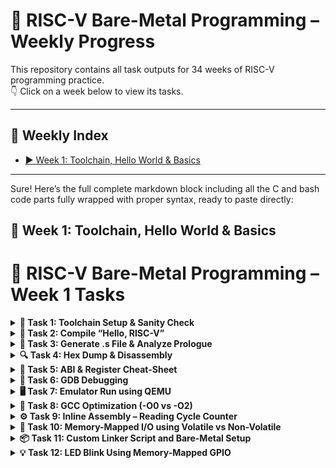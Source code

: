 # 📘 RISC-V Bare-Metal Programming – Weekly Progress

This repository contains all task outputs for 34 weeks of RISC-V programming practice.  
👇 Click on a week below to view its tasks.

---

## 📅 Weekly Index

- [▶️ Week 1: Toolchain, Hello World & Basics](#week-1)
<!-- Add more weeks later like this:
- [▶️ Week 2: Assembly Loops and Stack](#week-2)
- [▶️ Week 3: Interrupts & GPIO](#week-3)
-->

---

Sure! Here’s the full complete markdown block including all the C and bash code parts fully wrapped with proper syntax, ready to paste directly:

## 🧠 Week 1: Toolchain, Hello World & Basics

# 📘 RISC-V Bare-Metal Programming – Week 1 Tasks

<details>
<summary><strong>🔧 Task 1: Toolchain Setup & Sanity Check</strong></summary>

**Steps Performed:**

- Extracted the toolchain using:
  ```bash
  tar -xzf riscv-toolchain-rv32imac-x86_64-ubuntu.tar.gz

    Added following to ~/.bashrc:

export PATH=$HOME/riscv/bin:$PATH

Verified installation:

    riscv32-unknown-elf-gcc --version
    riscv32-unknown-elf-gdb --version
    riscv32-unknown-elf-objdump --version
![Screenshot from 2025-06-08 12-09-36](https://github.com/user-attachments/assets/5036ddaa-d933-48cf-9892-0145ad21bedb)
</details>

<details>
<summary><strong>👋 Task 2: Compile “Hello, RISC-V”</strong></summary>

✅ Simple C code:

```c
#include <stdio.h>

int main() {
    printf("Hello, RISC-V!\n");
    return 0;
}
```
✅ Compiled with:
```bash
riscv32-unknown-elf-gcc -march=rv32imc -mabi=ilp32 -o hello.elf hello.c
```
✅ Confirmed with:
```bash
file hello.elf
```

![hello c](https://github.com/user-attachments/assets/2216f6c8-7f7a-48d2-aa4c-e80e4e411746)
![elf chk](https://github.com/user-attachments/assets/ac686476-21ee-49ab-8677-0a30158fb180)

</details> 
<details>
<summary><strong>📜 Task 3: Generate .s File & Analyze Prologue</strong></summary>

**Command Used:**
```bash
riscv32-unknown-elf-gcc -S -O0 hello.c -o hello.s
```

![cat hello s](https://github.com/user-attachments/assets/3a917c07-91df-4dca-829b-eab827b3ddc1)
 Understanding Prologue & Epilogue
🔸 Prologue (function entry):
```bash
addi    sp,sp,-16        # Reserve 16 bytes on the stack
sw      ra,12(sp)        # Save return address (ra) at offset 12
```
➡️ This sets up the stack frame and saves the return address so the function can safely return later.
🔸 Epilogue (function exit):
```bash
lw      ra,12(sp)        # Restore return address
addi    sp,sp,16         # Restore the stack pointer
ret                      # Return to the caller
```
➡️ This restores the state before the function was called and jumps back using the saved return address.
</details>

<details>
<summary><strong>🔍 Task 4: Hex Dump & Disassembly</strong></summary>

**Commands Used:**
```bash
riscv32-unknown-elf-objdump -d hello.elf > hello.dump
riscv32-unknown-elf-objcopy -O ihex hello.elf hello.hex
```
You can inspect it with:
```bash
cat hello.dump
```
![hello dump](https://github.com/user-attachments/assets/8978e143-06a4-4dc8-9555-e6a2c9691470)
Create an Intel HEX file
```bash
riscv32-unknown-elf-objcopy -O ihex hello.elf hello.hex
```
You can view it with:
```bash
cat hello.hex
```
![hello hex](https://github.com/user-attachments/assets/746e9c3d-c53d-424e-a11d-921a5a6ed692)
</details>
<details>
<summary><strong>🧾 Task 5: ABI & Register Cheat-Sheet</strong></summary>

| Register | ABI Name | Usage             |
|----------|----------|-------------------|
| x0       | zero     | Constant zero     |
| x1       | ra       | Return address    |
| x2       | sp       | Stack pointer     |
| x3       | gp       | Global pointer    |
| x4       | tp       | Thread pointer    |
| x5–x7    | t0–t2    | Temporaries       |
| x8–x9    | s0–s1    | Saved registers   |
| x10–x17  | a0–a7    | Function args/ret |
| x18–x27  | s2–s11   | Saved registers   |
| x28–x31  | t3–t6    | Temporaries       |

Calling convention:
- `a0–a7` → Function arguments and return values  
- `s0–s11` → Callee-saved (preserved across function calls)  
- `t0–t6` → Caller-saved (can be overwritten by callees)

</details>
<details>
<summary><strong>🐞 Task 6: GDB Debugging</strong></summary>

### 🔧 Tool Versions

```bash
which riscv32-unknown-elf-gdb
```
```bash
riscv32-unknown-elf-gdb --version
```
```bash
file hello.elf
```
```bash
riscv32-unknown-elf-objdump -h hello.elf
riscv32-unknown-elf-readelf -l hello.elf
```
GDB Session
```bash
riscv32-unknown-elf-gdb hello.elf
Disassemble main:

(gdb) disassemble main
(gdb) info symbol 0x10170
(gdb) x/10i 0x10162
(gdb) info symbol 0x100e2
(gdb) x/5i 0x100e2
(gdb) x/s 0x1245c
(gdb) x/1xw 0x10162
(gdb) x/1xw 0x10170
```
![Screenshot from 2025-06-08 15-19-40](https://github.com/user-attachments/assets/a8001d5a-3536-4066-aaed-815fd8d1b3f2)
![Screenshot from 2025-06-08 15-20-00](https://github.com/user-attachments/assets/8fcaa112-6916-4348-aa72-acf03afab777)
![Screenshot from 2025-06-08 15-20-15](https://github.com/user-attachments/assets/f61432c2-c178-422c-bf4c-0704142cbdbd)
![Screenshot from 2025-06-08 15-20-25](https://github.com/user-attachments/assets/35e78012-889b-47db-b65f-337eacc87050)

</details>
<details>
<summary><strong>🖥️ Task 7: Emulator Run using QEMU</strong></summary>

Step 1: Install Required Packages (if not done)

Just in case:
```bash
sudo apt update
sudo apt install build-essential device-tree-compiler libglib2.0-dev libpixman-1-dev git \
libexpat-dev libgmp-dev libmpc-dev libmpfr-dev libz-dev python3 gawk bison flex texinfo \
libtool autoconf automake
```
Step 2: Clone and Build OpenSBI
```bash
cd ~/riscv-projects/week1
git clone https://github.com/riscv-software-src/opensbi.git
cd opensbi
```
Build for 32-bit:
```bash
make PLATFORM=generic CROSS_COMPILE=riscv32-unknown-elf-
```
Check if hello.elf exists
In your terminal:
```bash
find ~/riscv-projects/ -name hello.elf
```
If this shows a path like:
```bash
/home/harshini123/riscv-projects/week1/hello.elf
```
Run QEMU like this (replace the path with yours):
```bash
qemu-system-riscv32 -nographic \
  -machine virt \
  -bios ~/riscv-projects/week1/opensbi/build/platform/generic/firmware/fw_dynamic.elf \
  -kernel ~/riscv-projects/week1/hello.elf
```
Hello c program
```c
// hello.c
volatile char *uart = (volatile char *)0x10000000;
void _start() {
    const char *str = "Hello, RISC-V!\n";
    while (*str) *uart = *str++;
    while (1);  // hang
}
```
Linker code
```ld
MEMORY
{
  ROM (rx) : ORIGIN = 0x80200000, LENGTH = 512K
  RAM (rw) : ORIGIN = 0x84000000, LENGTH = 128K
}

SECTIONS
{
  . = ORIGIN(ROM);

  .text : {
    *(.text*)
  } > ROM

  .rodata : {
    *(.rodata*)
  } > ROM

  .data : {
    *(.data*)
  } > RAM

  .bss : {
    *(.bss*)
    *(COMMON)
  } > RAM
}
```
Compile using
```bash
riscv32-unknown-elf-gcc -T linker.ld -nostartfiles -o hello.elf hello.c
```
![uart hello riscv](https://github.com/user-attachments/assets/91c298b5-c193-46dd-b9d2-d4fb8adfe84e)
</details>

<details>
<summary><strong>🚀 Task 8: GCC Optimization (-O0 vs -O2)</strong></summary>

**Commands Used:**
```bash
riscv32-unknown-elf-gcc -S -O0 hello.c -o hello_O0.s
riscv32-unknown-elf-gcc -S -O2 hello.c -o hello_O2.s
```
![hello no opt](https://github.com/user-attachments/assets/1300c154-9c3b-4cfd-a56e-4a98f7ed4c99)
![hello o2](https://github.com/user-attachments/assets/2aa7a47b-7f86-4f78-8f6a-268c57a50765)

Comparison:

    -O0 (no optimization): includes full function call overhead, redundant instructions.

    -O2 (optimized): inlines functions, removes dead code, reuses registers efficiently.

  </details>
  
  <details>
<summary><strong>⚙️ Task 9: Inline Assembly – Reading Cycle Counter</strong></summary>

**C Code with Inline Assembly:**
```c
#define UART0 0x10000000
#define uart_tx (*((volatile char *)UART0))

#include <stdint.h>

void uart_putchar(char c) {
    uart_tx = c;
}

void uart_puts(const char *s) {
    while (*s) {
        uart_putchar(*s++);
    }
}

void uart_putnum(uint32_t num) {
    char buf[10];
    int i = 0;
    if (num == 0) {
        uart_putchar('0');
        return;
    }
    while (num > 0 && i < 10) {
        buf[i++] = '0' + (num % 10);
        num /= 10;
    }
    while (i--) {
        uart_putchar(buf[i]);
    }
}

static inline uint32_t add_inline(uint32_t a, uint32_t b) {
    uint32_t result;
    asm volatile ("add %0, %1, %2" : "=r"(result) : "r"(a), "r"(b));
    return result;
}

static inline uint32_t demo_volatile(uint32_t input) {
    uint32_t output;
    asm volatile ("slli %0, %1, 1" : "=r"(output) : "r"(input));
    return output;
}

void _start() {
    uart_puts("=== Inline Assembly: No CSRs ===\n");

    uart_puts("15 + 25 = ");
    uart_putnum(add_inline(15, 25));
    uart_putchar('\n');

    uart_puts("5 << 1 = ");
    uart_putnum(demo_volatile(5));
    uart_putchar('\n');

    while (1) {}
}
```
Compile
```bash
riscv32-unknown-elf-gcc -nostdlib -march=rv32imc -mabi=ilp32 -Wl,-e,_start -o inline_assembly_nocsr.elf inline_assembly.c
```
Generate assembly file
```bash
riscv32-unknown-elf-gcc -S inline_assembly.c
```
View inline assembly in generated code
```bash
echo "=== Generated Assembly with Inline Code ==="
grep -A 5 -B 5 -E "(add|slli|mv)" inline_assembly.s
```
Complete verification
```bash
echo "=== Task 9: Inline Assembly Implementation ==="

echo -e "\n1. Source code created:"
ls -la inline_assembly.c

echo -e "\n2. Compilation:"
riscv32-unknown-elf-gcc -nostdlib -nostartfiles -nodefaultlibs -march=rv32imc -mabi=ilp32 -Wl,-e,_start -o inline_assembly.elf inline_assembly.c \                     
  && echo "✓ Compiled!" \
  || echo "❌ Compilation failed"
                                   
echo -e "\n3. Assembly generation:"                                                                                  
riscv32-unknown-elf-gcc -S inline_assembly.c && echo "✓ Assembly generated!" || echo "❌ Failed to generate assembly"
                                                       
echo -e "\n4. Inline assembly found in generated code:"
grep -A 2 -B 2 -E "add|slli|mv" inline_assembly.s | head -10
```
```bash
file inline_assembly.elf
```
![Screenshot from 2025-06-08 16-00-23](https://github.com/user-attachments/assets/3d1daa73-35f1-42e8-85d9-f74e0a180e67)
![Screenshot from 2025-06-08 16-09-57](https://github.com/user-attachments/assets/d3d1efbf-4fae-485b-882c-ad4cb85bedd9)
![Screenshot from 2025-06-08 16-10-46](https://github.com/user-attachments/assets/8d2511fe-5463-4760-bc93-4907733ed0f1)
![Screenshot from 2025-06-08 16-11-21](https://github.com/user-attachments/assets/9f916e31-c8e5-4925-baed-6aa4a9fa9890)
![Screenshot from 2025-06-08 16-11-55](https://github.com/user-attachments/assets/a1d2fed2-cf79-4068-8d84-1f2607719581)
![Screenshot from 2025-06-08 16-12-01](https://github.com/user-attachments/assets/f5a352d3-0bc8-4b9e-8d16-c13cf8ba1995)
![Screenshot from 2025-06-08 16-12-08](https://github.com/user-attachments/assets/ff463b13-cf4e-4df3-a179-a9a7559b812a)
![Screenshot from 2025-06-08 16-12-36](https://github.com/user-attachments/assets/7e1a70ed-944a-4744-b57b-1f054dc672d2)
![Screenshot from 2025-06-08 16-12-41](https://github.com/user-attachments/assets/175bfd72-1739-465f-aa85-7721bc0e8562)

</details>
<details>
<summary><strong>🔌 Task 10: Memory-Mapped I/O using Volatile vs Non-Volatile</strong></summary>

### 🧪 Objective:
Demonstrate the importance of using `volatile` for memory-mapped I/O in RISC-V bare-metal programming by comparing two versions:
- ✅ `gpio_vol.c` – with `volatile`
- ❌ `gpio_novol.c` – without `volatile`

---

### 🧠 What is `volatile`?

- Tells the compiler **not to optimize** memory accesses.
- Required for memory-mapped I/O since values can change outside the program's control (via hardware).
- Prevents removal or reordering of `*gpio = ...` operations.

---

**gpio_vol.c**
```c
#include <stdint.h>

#define UART0 0x10000000
#define GPIO_ADDR 0x10012000

#define uart_tx (*((volatile char *)UART0))
#define gpio_reg (*((volatile uint32_t *)GPIO_ADDR))

// Send a character to UART
void uart_putchar(char c) {
    uart_tx = c;
}

// Send a string to UART
void uart_puts(const char *s) {
    while (*s) {
        uart_putchar(*s++);
    }
}

// Convert number to decimal and print to UART
void uart_putnum(uint32_t num) {
    char buf[10];
    int i = 0;
    if (num == 0) {
        uart_putchar('0');
        return;
    }
    while (num > 0) {
        buf[i++] = '0' + (num % 10);
        num /= 10;
    }
    while (i--) {
        uart_putchar(buf[i]);
    }
}

// Perform GPIO operations
void gpio_task10_demo() {
    uart_puts("=== Task 10: GPIO Demo ===\n");

    // Write 0x1 to GPIO (set pin high)
    gpio_reg = 0x1;
    uart_puts("GPIO written: 0x1\n");

    // Read back and toggle
    uint32_t current = gpio_reg;
    gpio_reg = ~current;
    uart_puts("GPIO toggled.\n");

    // Set bit 0
    gpio_reg |= (1 << 0);
    uart_puts("Bit 0 set.\n");

    // Clear bit 1
    gpio_reg &= ~(1 << 1);
    uart_puts("Bit 1 cleared.\n");
}

// Entry point (no main)
void _start() {
    gpio_task10_demo();

    while (1) {
        // Infinite loop (bare-metal style)
    }
}
```
gpio_novol.c
```c
#include <stdint.h>

#define UART0 0x10000000
#define GPIO_ADDR 0x10012000

#define uart_tx (*((volatile char *)UART0))
#define gpio_ptr ((uint32_t *)GPIO_ADDR)  // ❌ Not volatile on purpose

void uart_putchar(char c) {
    uart_tx = c;
}

void uart_puts(const char *s) {
    while (*s) {
        uart_putchar(*s++);
    }
}

// This function omits `volatile`, so the compiler may optimize away writes
void toggle_gpio_no_volatile(void) {
    uart_puts("Writing to GPIO without volatile...\n");

    *gpio_ptr = 0x1;  // Set high
    *gpio_ptr = 0x0;  // Set low
    *gpio_ptr = 0x1;  // Set high again — may be optimized away

    uart_puts("Done writing GPIO without volatile.\n");
}

// Bare-metal entry point
void _start() {
    toggle_gpio_no_volatile();

    while (1) {}
}
```
Compilation
```bash
riscv32-unknown-elf-gcc -nostdlib -nostartfiles -nodefaultlibs \
  -march=rv32imc -mabi=ilp32 -Wl,-e,_start -o gpio_vol.elf gpio_vol.c

riscv32-unknown-elf-gcc -nostdlib -nostartfiles -nodefaultlibs \
  -march=rv32imc -mabi=ilp32 -Wl,-e,_start -o gpio_novol.elf gpio_novol.c
```
Assembly Analysis (Optimized with -O2)
```bash
riscv32-unknown-elf-gcc -S -O2 gpio_vol.c -o gpio_vol.s
riscv32-unknown-elf-gcc -S -O2 gpio_novol.c -o gpio_novol.s
```
With volatile (gpio_vol.s) – memory operations preserved:
```bash
105:	sw	a3,0(a4)
115:	lw	a4,0(a3)
119:	sw	a4,0(a3)
128:	lw	a4,0(a3)
132:	sw	a4,0(a3)
```
Without volatile (gpio_novol.s) – some writes optimized away:
```bash
54:	sw	a3,0(a4)         # Only one memory write remains
70:	sw	ra,12(sp)        # Function prologue, not GPIO
```
✅ Memory instructions (sw, lw) are optimized out in the non-volatile version.
![Screenshot from 2025-06-08 16-48-56](https://github.com/user-attachments/assets/aac5ef57-5313-4b2e-a7f3-f31b7a022b00)
![Screenshot from 2025-06-08 16-51-16](https://github.com/user-attachments/assets/02e88936-6568-4228-94fc-0efe39fe71da)
![Screenshot from 2025-06-08 17-18-39](https://github.com/user-attachments/assets/f6e5724d-53b8-47bc-854f-0213c02928a9)
![Screenshot from 2025-06-08 17-18-51](https://github.com/user-attachments/assets/c7c89e4c-68e0-4c6f-98d0-9fac8ddeef75)

</details>

<details>
<summary><strong>📦 Task 11: Custom Linker Script and Bare-Metal Setup</strong></summary>

### 🔧 Objective:
Create and test a custom linker script for a bare-metal RISC-V RV32IMC program. Ensure correct placement of `.text`, `.data`, and `.bss` sections in memory.

---

### 🗂️ Files Used:

| File           | Purpose                                   |
|----------------|-------------------------------------------|
| `minimal.ld`   | Custom linker script                      |
| `test_linker.c`| C file with variables in `.data` and `.bss` |
| `start.S`      | Minimal `_start` assembly to call `main()`|

---

`min_link.ld` Highlights:

- Places `.text` at **0x00000000** (Flash/ROM)
- Places `.data` and `.bss` at **0x10000000** (SRAM)
- Defines `_stack_top` at top of SRAM

```ld
MEMORY {
    FLASH (rx)  : ORIGIN = 0x00000000, LENGTH = 256K
    SRAM  (rwx) : ORIGIN = 0x10000000, LENGTH = 64K
}

SECTIONS {
    .text : { *(.text.start) *(.text*) *(.rodata*) } > FLASH
    .data : { _data_start = .; *(.data*) _data_end = .; } > SRAM
    .bss  : { _bss_start = .; *(.bss*) _bss_end = .; } > SRAM
    _stack_top = ORIGIN(SRAM) + LENGTH(SRAM);
}
```
test_link.c 
```c
uint32_t counter = 0x12345678; // Goes to .data
uint32_t status_flag;          // Goes to .bss

void write_pattern(void) {
    counter = 0xCAFEBABE;
    status_flag = 0x0000DEAD;
}

void main(void) {
    write_pattern();
    while (1) {}
}
```
start.S (Minimal Entry Point):
```asm
.section .text.start
.globl _start

_start:
    la sp, _stack_top
    call main

halt:
    j halt
```
Compile with Custom Linker Script

Compile assembly and C code with custom linker script
```bash
riscv32-unknown-elf-gcc -c start.S -o start.o
riscv32-unknown-elf-gcc -c test_link.c -o test_link.o
```
Link with custom linker script
```bash
riscv32-unknown-elf-ld -T min_link.ld start.o test_link.o -o test_link.elf
```
Complete working build script
```c
#!/bin/bash

echo "=== Task 11: Linker Script Implementation ==="

# Step 1: Compile all sources
echo "1. Compiling with custom linker script..."
riscv32-unknown-elf-gcc -c start.S -o start.o
riscv32-unknown-elf-gcc -c test_link.c -o test_link.o
riscv32-unknown-elf-ld -T min_link.ld start.o test_link.o -o test_link.elf

if [ $? -ne 0 ]; then
    echo "✗ Compilation failed!"
    exit 1
else
    echo "✓ Compilation successful!"
fi

# Step 2: Verify memory layout
echo -e "\n2. Verifying memory layout:"
echo "Text section should be at 0x00000000:"
riscv32-unknown-elf-objdump -h test_link.elf | grep ".text"

echo "Data section should be at 0x10000000:"
riscv32-unknown-elf-objdump -h test_link.elf | grep -E "\.data|\.sdata"

# Step 3: Display symbol table (for verification)
echo -e "\n3. Symbol addresses:"
riscv32-unknown-elf-nm test_link.elf | head -10

echo -e "\n✓ Linker script test completed successfully!"
```
```bash
chmod +x build_link_test.sh
./build_link_test.sh
```
![Screenshot from 2025-06-08 17-36-27](https://github.com/user-attachments/assets/626150ba-c4c6-4983-aa35-247865937e9d)
![Screenshot from 2025-06-08 17-39-26](https://github.com/user-attachments/assets/bfa869cc-8648-4d08-a79e-d9f94f6407db)
![Screenshot from 2025-06-08 18-18-59](https://github.com/user-attachments/assets/e38b17cb-5e31-4f99-a7f4-922b640a2734)
![Screenshot from 2025-06-08 19-09-12](https://github.com/user-attachments/assets/7497fca6-88ce-4e75-9376-3aa57d50c4f2)
![Screenshot from 2025-06-08 19-29-39](https://github.com/user-attachments/assets/d36d37c2-572b-43c2-b515-114ad6b32ab9)

🧠 Flash Memory (0x00000000 - 0x0003FFFF)

This section of memory is meant for storing the program's code permanently. It holds things like the instructions, constant values, and the entry point of the program (like _start). Flash memory is non-volatile, which means its contents stay even when the power is off. In my linker script, I’ve allocated 256KB for it. It's mostly read-only during execution.
⚡ SRAM (0x10000000 - 0x1000FFFF)

SRAM is where the program keeps temporary data while it's running. It stores global variables, the BSS segment (uninitialized data), and also supports the heap and stack. Unlike Flash, SRAM is volatile — meaning it loses everything when power is cut. It allows both reading and writing, and it's very fast. I’ve allocated 64KB for SRAM in the linker script.
📌 Flash vs SRAM – Why They're at Different Addresses

These memory regions are placed at different base addresses for several good reasons:

    Architecture Design: Flash and SRAM often sit on separate memory buses, so their address ranges are distinct.

    Performance: Flash is great for fetching instructions, while SRAM is better for handling data read/write operations quickly.

    Power Saving: In low-power modes, Flash can be turned off while SRAM stays active to preserve temporary data.

    Security: Flash is more secure since it can be made read-only during execution, while SRAM needs to be flexible for runtime changes.
</details>

<details>
<summary><strong>💡 Task 12: LED Blink Using Memory-Mapped GPIO</strong></summary>

### 🎯 Objective
Create a bare-metal program that toggles an LED using memory-mapped I/O, controlled via GPIO register access. This exercise also uses a custom linker script and manual startup code (`_start`).

---

### 🗂️ Files Created

| File              | Description                                 |
|-------------------|---------------------------------------------|
| `task12_led_blink.c` | Blinks LED using GPIO register toggling     |
| `led_start.s`     | Assembly `_start` that sets up stack and calls `main` |
| `led_blink.ld`    | Custom linker script for code/data placement |

---

### 🧠 Memory Mapping

- `GPIO_BASE`: `0x10012000`
- Output Register: `GPIO_BASE + 0x00`
- Direction Register: `GPIO_BASE + 0x04`
- Only GPIO pin 0 is used (toggled repeatedly)

---

### 🔧 Code Overview

**task12_led_blink.c**
```c
#define GPIO_BASE 0x10012000
#define GPIO_OUT  (*(volatile uint32_t *)(GPIO_BASE + 0x00))
#define GPIO_DIR  (*(volatile uint32_t *)(GPIO_BASE + 0x04))

void delay(volatile uint32_t count) {
    while (count--) {
        __asm__ volatile ("nop");
    }
}

void main(void) {
    GPIO_DIR |= (1 << 0);       // Set GPIO pin 0 as output
    while (1) {
        GPIO_OUT ^= (1 << 0);   // Toggle pin 0
        delay(100000);
    }
}
```
led_start.s
```asm
.section .text.start
.globl _start

_start:
    lui  sp, %hi(_stack_top)
    addi sp, sp, %lo(_stack_top)
    call main

hang:
    j hang
```
led_blink.ld
```ld
ENTRY(_start)

MEMORY {
    FLASH (rx)  : ORIGIN = 0x00000000, LENGTH = 256K
    SRAM  (rwx) : ORIGIN = 0x10000000, LENGTH = 64K
}

SECTIONS {
    .text : { *(.text.start) *(.text*) *(.rodata*) } > FLASH
    .data : { _data_start = .; *(.data*) _data_end = .; } > SRAM
    .bss  : { _bss_start = .; *(.bss*) _bss_end = .; } > SRAM
    _stack_top = ORIGIN(SRAM) + LENGTH(SRAM);
}
```
Compile the LED blink program
```bash
riscv32-unknown-elf-gcc -c led_start.s -o led_start.o
riscv32-unknown-elf-gcc -c led_blink.c -o led_blink.o
```
Link with custom linker script
```bash
riscv32-unknown-elf-ld -T led_blink_link.ld led_start.o led_blink.o -o led_blink.elf
```
Complete build script
```c
#!/bin/bash
echo "=== Task 12: LED Blink Implementation ==="

Compile everything
echo "1. Compiling LED blink program..."
riscv32-unknown-elf-gcc -c led_start.s -o led_start.o
riscv32-unknown-elf-gcc -c task12_led_blink.c -o task12_led_blink.o
riscv32-unknown-elf-ld -T led_blink.ld led_start.o task12_led_blink.o -o task12_led_blink.elf

echo "✓ Compilation successful!"

Verify results
echo -e "\n2. Verifying LED blink program:"
file task12_led_blink.elf

echo -e "\n3. Checking memory layout:"
riscv32-unknown-elf-objdump -h task12_led_blink.elf | grep -E "(text|data)"

echo -e "\n4. GPIO register usage in disassembly:"
riscv32-unknown-elf-objdump -d task12_led_blink.elf | grep -A 5 -B 5 "0x10012000"

echo -e "\n✓ LED blink program ready!"

```
```bash
chmod +x build_led_blink.sh
./build_led_blink.sh
```
![Screenshot from 2025-06-08 19-52-04](https://github.com/user-attachments/assets/43e09b54-cfe2-4128-b663-d0ea1d7155de)
![Screenshot from 2025-06-08 19-54-31](https://github.com/user-attachments/assets/6cc618c4-f185-489e-99ca-546f6669a646)
![Screenshot from 2025-06-08 19-58-45](https://github.com/user-attachments/assets/207fd60d-a734-46df-80b9-f8c9b6b13431)
![Screenshot from 2025-06-08 20-05-53](https://github.com/user-attachments/assets/9526dfac-1c02-483e-aac7-6a902a9b2a5a)
![Screenshot from 2025-06-08 20-06-18](https://github.com/user-attachments/assets/14b3fd29-de5b-4994-9bfa-b927ff462be6)

LED Blink Algorithm:

    Initialization: Set GPIO pin 0 as output using direction register
    Main Loop: Infinite loop with LED toggle and delay
    Toggle Operation: XOR output register bit 0 to alternate LED state
    Timing Control: Delay function with configurable count for visible blinking

</device>
<details>
<summary><strong>⏱️ Task 13: Machine Timer Interrupt Using RISC-V CSRs</strong></summary>

📄 File Overview

| File                 | Description                                     |
|----------------------|-------------------------------------------------|
| `timer_interrupt.c`  | Sets up timer and defines C interrupt handler   |
| `start_inter.S`      | Assembly `_start` and trap redirection          |
| `link.ld`            | Custom linker script for `.text`, `.data`, etc. |

---
timer_inter.c
```c
#include <stdint.h>

#define CLINT_BASE      0x02000000
#define MTIMECMP        (*(volatile uint64_t *)(CLINT_BASE + 0x4000))
#define MTIME           (*(volatile uint64_t *)(CLINT_BASE + 0xBFF8))

#define GPIO_BASE       0x10012000
#define GPIO_OUT        (*(volatile uint32_t *)(GPIO_BASE + 0x00))
#define GPIO_DIR        (*(volatile uint32_t *)(GPIO_BASE + 0x04))

#define MIE_MTIE        (1 << 7)
#define MSTATUS_MIE     (1 << 3)

static inline void write_csr(const char *csr, uint32_t value) {
    if (csr == "mstatus") {
        __asm__ volatile("csrw mstatus, %0" :: "r"(value));
    } else if (csr == "mie") {
        __asm__ volatile("csrw mie, %0" :: "r"(value));
    }
}

void timer_init() {
    uint64_t now = MTIME;
    MTIMECMP = now + 500000;  // Schedule next timer interrupt

    write_csr("mie", MIE_MTIE);        // Enable machine timer interrupt
    write_csr("mstatus", MSTATUS_MIE); // Global interrupt enable
}

// Interrupt handler attribute
void __attribute__((interrupt)) machine_timer_handler(void) {
    // Toggle GPIO pin 0
    GPIO_OUT ^= (1 << 0);

    // Schedule next interrupt
    MTIMECMP = MTIME + 500000;
}

// Dummy main loop
void main(void) {
    GPIO_DIR |= (1 << 0); // Make GPIO pin 0 output
    timer_init();

    while (1) {
        // Wait for timer interrupt
    }
}
```
start_inter.s
```asm
.section .text.start
.global _start

_start:
    # Set up stack pointer
    lui sp, %hi(_stack_top)
    addi sp, sp, %lo(_stack_top)
    
    # Initialize trap vector
    la t0, trap_handler
    csrw mtvec, t0
    
    # Call main program
    call main
    
    # Infinite loop (shouldn't reach here)
1:  j 1b

# Simple trap handler (if needed)
trap_handler:
    # Save context
    addi sp, sp, -64
    sw ra, 0(sp)
    sw t0, 4(sp)
    sw t1, 8(sp)
    sw t2, 12(sp)
    sw a0, 16(sp)
    sw a1, 20(sp)
    
    # Call C interrupt handler
    call machine_timer_handler
    
    # Restore context
    lw ra, 0(sp)
    lw t0, 4(sp)
    lw t1, 8(sp)
    lw t2, 12(sp)
    lw a0, 16(sp)
    lw a1, 20(sp)
    addi sp, sp, 64
    
    # Return from interrupt
    mret

.size _start, . - _start
.size trap_handler, . - trap_handler
```
link_inter.ld
```ld
/*
 * Linker Script for Timer Interrupt - RV32IMC
 * Places .text at 0x00000000 (Flash/ROM)
 * Places .data at 0x10000000 (SRAM)
 */

ENTRY(_start)

MEMORY
{
    FLASH (rx)  : ORIGIN = 0x00000000, LENGTH = 256K
    SRAM  (rwx) : ORIGIN = 0x10000000, LENGTH = 64K
}

SECTIONS
{
    /* Text section in Flash at 0x00000000 */
    .text 0x00000000 : {
        *(.text.start)    /* Entry point first */
        *(.text*)         /* All other text */
        *(.rodata*)       /* Read-only data */
    } > FLASH

    /* Data section in SRAM at 0x10000000 */
    .data 0x10000000 : {
        _data_start = .;
        *(.data*)         /* Initialized data */
        _data_end = .;
    } > SRAM

    /* BSS section in SRAM */
    .bss : {
        _bss_start = .;
        *(.bss*)          /* Uninitialized data */
        _bss_end = .;
    } > SRAM

    /* Stack at end of SRAM */
    _stack_top = ORIGIN(SRAM) + LENGTH(SRAM);
}
```
Compile Timer Interrupt Program
Compile the timer interrupt program with CSR support
```bash
riscv32-unknown-elf-gcc -march=rv32imac_zicsr -c start_inter.s -o start_inter.o
riscv32-unknown-elf-gcc -march=rv32imac_zicsr -c timer_inter.c -o timer_inter.o
riscv32-unknown-elf-ld -T link_inter.ld start_inter.o timer_inter.o -o timer_inter.elf
```
complete working build script
build_timer_inter.sh
```c

#!/bin/bash
echo "=== Task 13: Timer Interrupt Implementation ==="

# Compile everything with zicsr extension
echo "1. Compiling timer interrupt program..."
riscv32-unknown-elf-gcc -march=rv32imac_zicsr -c start_inter.s -o start_inter.o
riscv32-unknown-elf-gcc -march=rv32imac_zicsr -c timer_inter.c -o timer_inter.o
riscv32-unknown-elf-ld -T link_inter.ld start_inter.o timer_inter.o -o timer_inter.elf

echo "✓ Compilation successful!"

# Verify results
echo -e "\n2. Verifying timer interrupt program:"
file timer_inter.elf

echo -e "\n3. Checking interrupt-related symbols:"
riscv32-unknown-elf-nm timer_inter.elf | grep -E "(interrupt|timer|handler)"

echo -e "\n4. CSR operations in disassembly:"
riscv32-unknown-elf-objdump -d timer_inter.elf | grep -A 3 -B 1 "csr"

echo -e "\n✓ Timer interrupt program ready!"
```
```bash
chmod +x build_timer_inter.sh
./build_timer_inter.sh
```
![Screenshot from 2025-06-08 20-22-24](https://github.com/user-attachments/assets/c5004876-0146-45da-a2b6-0272d1e3d59a)
![Screenshot from 2025-06-08 20-24-04](https://github.com/user-attachments/assets/e489ef7a-f322-427d-accf-84d5f57cc0db)
![Screenshot from 2025-06-08 20-27-28](https://github.com/user-attachments/assets/793876b8-07bc-43e5-9e17-cd910c9920c7)
![Screenshot from 2025-06-08 20-44-13](https://github.com/user-attachments/assets/87f4f47f-2f84-41a4-8fdf-a3ccad6a6bcb)
![Screenshot from 2025-06-08 20-49-55](https://github.com/user-attachments/assets/ba0d6592-2151-4323-89b0-56d1addddba3)
![Screenshot from 2025-06-08 20-50-27](https://github.com/user-attachments/assets/b52c921a-fdbe-4d12-9690-8a2e0aa5818b)
![Screenshot from 2025-06-08 20-50-45](https://github.com/user-attachments/assets/7a1da1d4-55e5-4e37-9999-625494008a6b)

</details>










